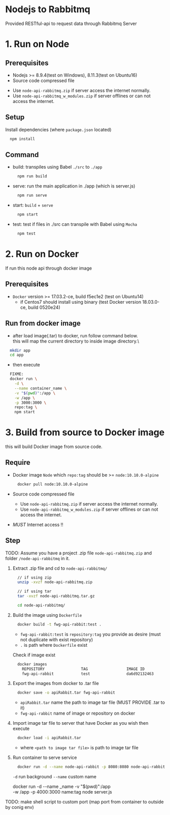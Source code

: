 # Nodejs to Rabbitmq

  Provided RESTful-api to request data through Rabbitmq Server

# 1. Run on Node

## Prerequisites

  - Nodejs >= 8.9.4(test on Windows), 8.11.3(test on Ubuntu16)
  - Source code compressed file
  * Use `node-api-rabbitmq.zip` if server access the internet normally.
  * Use `node-api-rabbitmq_w_modules.zip` if server offlines or can not access the internet. 

## Setup

  Install dependencies (where `package.json` located)

  ```sh
    npm install
  ```

## Command 

  - build: transpiles using Babel `./src` to `./app`

      ```sh
        npm run build
      ```

  - serve: run the main application in ./app (which is server.js)
  
      ```sh
        npm run serve
      ```

  - start: `build` + `serve`
  
      ```sh
        npm start
      ```

  - test: test if files in ./src can transpile with Babel using `Mocha` 
  
      ```sh
        npm test
      ```

# 2. Run on Docker

  If run this node api through docker image

## Prerequisites

  - `Docker` version >= 17.03.2-ce, build f5ec1e2 (test on Ubuntu14)
    * if Centos7 should install using binary (test Docker version 18.03.0-ce, build 0520e24)

## Run from docker image

  - after load image(.tar) to docker, run follow command below.\
    this will map the current directory to inside image directory.\
  
  ```sh
    mkdir app
    cd app
  ```

  - then execute

  ```sh
    FIXME:
    docker run \
      -d \
      --name container_name \
      -v "$(pwd)":/app \
      -w /app \
      -p 3000:3000 \
      repo:tag \
      npm start
  ```

# 3. Build from source to Docker image

  this will build Docker image from source code.
  
## Require

  - Docker image `Node` which `repo:tag` should be >= `node:10.10.0-alpine`
      
      ```sh
        docker pull node:10.10.0-alpine
      ```

  - Source code compressed file
    * Use `node-api-rabbitmq.zip` if server access the internet normally.
    * Use `node-api-rabbitmq_w_modules.zip` if server offlines or can not access the internet. 
  - *MUST* Internet access !!

## Step
  TODO:
  Assume you have a project .zip file `node-api-rabbitmq.zip` and folder `/node-api-rabbitmq` in it.

  1. Extract .zip file and cd to `node-api-rabbitmq/`

      ```sh
        // if using zip
        unzip -xvzf node-api-rabbitmq.zip

        // if using tar
        tar -xvzf node-api-rabbitmq.tar.gz

        cd node-api-rabbitmq/
      ```
  2. Build the image using `Dockerfile`

      ```sh
        docker build -t fwg-api-rabbit:test .
      ```
        * `fwg-api-rabbit:test` is `repository:tag` you provide as desire (must not duplicate with exist repository)
        * `.` is path where `Dockerfile` exist

      Check if image exist

      ```sh
        docker images
          REPOSITORY                TAG                 IMAGE ID            CREATED             SIZE
          fwg-api-rabbit            test                da6d92132463        7 minutes ago       69.9 MB
      ```

  6. Export the images from docker to .tar file

      ```sh
        docker save -o apiRabbit.tar fwg-api-rabbit
      ```
      - `apiRabbit.tar` name the path to image tar file (MUST PROVIDE .tar to it)
      - `fwg-api-rabbit` name of image or repository on docker

  7. Import image tar file to server that have Docker as you wish then execute

      ```sh
        docker load -i apiRabbit.tar
      ```
      - where `<path to image tar file>` is path to image tar file

  8. Run container to serve service

      ```sh
        docker run -d --name node-api-rabbit -p 8080:8080 node-api-rabbitmq:18.03.00.01
      ```
      `-d` run background
      `--name` custom name


      docker run -d --name _name -v "$(pwd)":/app \
-w /app -p 4000:3000 name:tag node server.js

  TODO: make shell script to custom port (map port from container to outside by conig env)

